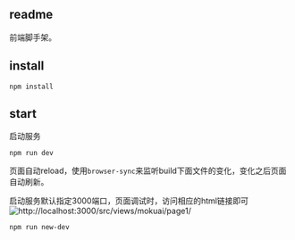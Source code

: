 ## readme

前端脚手架。

## install

```
npm install
```

## start

启动服务
```
npm run dev
```

页面自动reload，使用`browser-sync`来监听build下面文件的变化，变化之后页面自动刷新。

启动服务默认指定3000端口，页面调试时，访问相应的html链接即可 ![http://localhost:3000/src/views/mokuai/page1/](http://localhost:3000/src/views/mokuai/page1/)

```
npm run new-dev
```